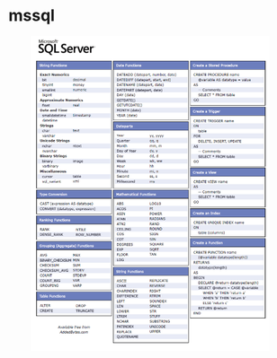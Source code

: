 # mssql

<figure><img src="../../.gitbook/assets/image (85).png" alt=""><figcaption></figcaption></figure>
